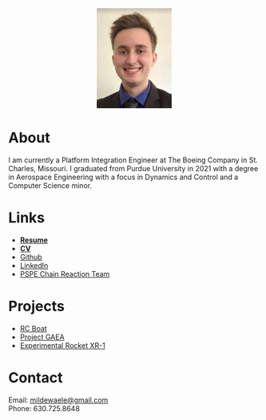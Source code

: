 <!--
Syntax highlighted code block

# Header 1
## Header 2
### Header 3

- Bulleted
- List

1. Numbered
2. List

**Bold** and _Italic_ and `Code` text

[Link](url) and ![Image](src)
-->

<center>
<img src="./headshot.png" width="150" height="200">
</center>

# About
I am currently a Platform Integration Engineer at The Boeing Company in St. Charles, Missouri.  I graduated from Purdue University in 2021 with a degree in Aerospace Engineering with a focus in Dynamics and Control and a Computer Science minor.

# Links
- [**Resume**](https://mdewaele25.github.io/Miles_DeWaele_Resume.pdf)
- [**CV**](https://mdewaele25.github.io/Miles_DeWaele_CV.pdf)
- [Github](https://github.com/mdewaele25)
- [LinkedIn](https://www.linkedin.com/in/miles-dewaele-45269a154/)
- [PSPE Chain Reaction Team](https://web.ics.purdue.edu/~pe/)

# Projects
- [RC Boat](https://mdewaele25.github.io/RC-boat/)
- [Project GAEA](https://mdewaele25.github.io/Project-GAEA/)
- [Experimental Rocket XR-1](https://mdewaele25.github.io/Experimental_PVC_Rocket_XR-1.pdf)

# Contact
Email: mildewaele@gmail.com   
Phone: 630.725.8648
